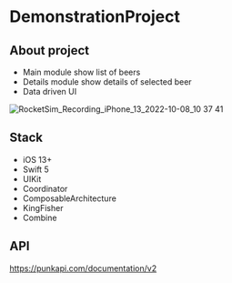 # DemonstrationProject

## About project
- Main module show list of beers
- Details module show details of selected beer
- Data driven UI

![RocketSim_Recording_iPhone_13_2022-10-08_10 37 41](https://user-images.githubusercontent.com/50987598/194696024-116b83c0-eaa1-468b-baef-bf6095b64c5a.gif)

## Stack

- iOS 13+
- Swift 5
- UIKit
- Coordinator
- ComposableArchitecture
- KingFisher
- Combine

## API
https://punkapi.com/documentation/v2


